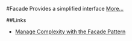 #Facade
Provides a simplified interface [More…](https://en.wikipedia.org/wiki/Facade_pattern)

##Links
* [Manage Complexity with the Facade Pattern](http://www.sitepoint.com/manage-complexity-with-the-facade-pattern/)